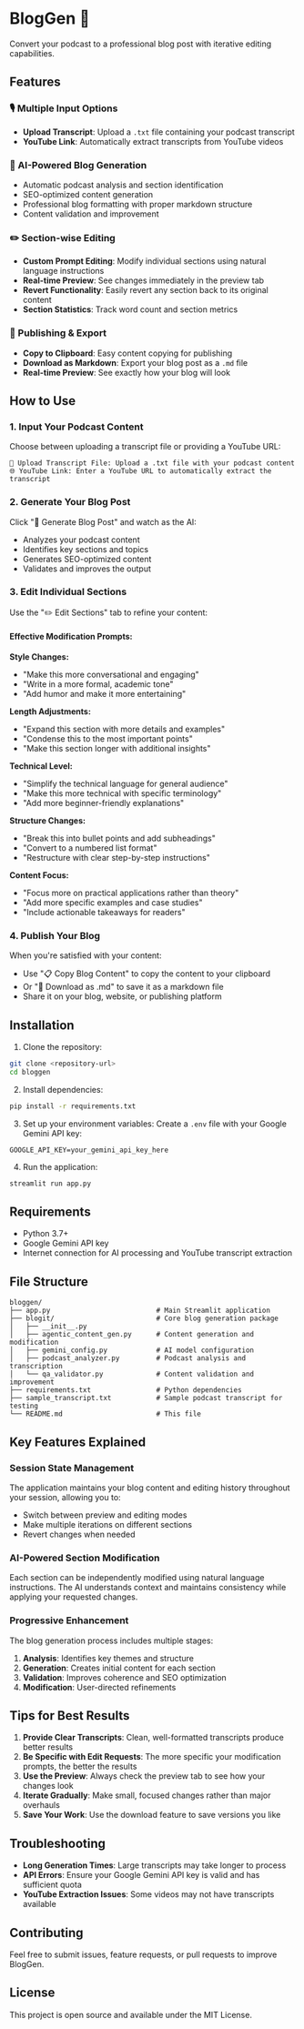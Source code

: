 # BlogGen 📝

Convert your podcast to a professional blog post with iterative editing capabilities.

## Features

### 🎙️ Multiple Input Options
- **Upload Transcript**: Upload a `.txt` file containing your podcast transcript
- **YouTube Link**: Automatically extract transcripts from YouTube videos

### 🤖 AI-Powered Blog Generation
- Automatic podcast analysis and section identification
- SEO-optimized content generation
- Professional blog formatting with proper markdown structure
- Content validation and improvement

### ✏️ Section-wise Editing
- **Custom Prompt Editing**: Modify individual sections using natural language instructions
- **Real-time Preview**: See changes immediately in the preview tab
- **Revert Functionality**: Easily revert any section back to its original content
- **Section Statistics**: Track word count and section metrics

### 🚀 Publishing & Export
- **Copy to Clipboard**: Easy content copying for publishing
- **Download as Markdown**: Export your blog post as a `.md` file
- **Real-time Preview**: See exactly how your blog will look

## How to Use

### 1. Input Your Podcast Content
Choose between uploading a transcript file or providing a YouTube URL:

```
📁 Upload Transcript File: Upload a .txt file with your podcast content
🌐 YouTube Link: Enter a YouTube URL to automatically extract the transcript
```

### 2. Generate Your Blog Post
Click "🚀 Generate Blog Post" and watch as the AI:
- Analyzes your podcast content
- Identifies key sections and topics
- Generates SEO-optimized content
- Validates and improves the output

### 3. Edit Individual Sections
Use the "✏️ Edit Sections" tab to refine your content:

#### Effective Modification Prompts:

**Style Changes:**
- "Make this more conversational and engaging"
- "Write in a more formal, academic tone"
- "Add humor and make it more entertaining"

**Length Adjustments:**
- "Expand this section with more details and examples"
- "Condense this to the most important points"
- "Make this section longer with additional insights"

**Technical Level:**
- "Simplify the technical language for general audience"
- "Make this more technical with specific terminology"
- "Add more beginner-friendly explanations"

**Structure Changes:**
- "Break this into bullet points and add subheadings"
- "Convert to a numbered list format"
- "Restructure with clear step-by-step instructions"

**Content Focus:**
- "Focus more on practical applications rather than theory"
- "Add more specific examples and case studies"
- "Include actionable takeaways for readers"

### 4. Publish Your Blog
When you're satisfied with your content:
- Use "📋 Copy Blog Content" to copy the content to your clipboard
- Or "💾 Download as .md" to save it as a markdown file
- Share it on your blog, website, or publishing platform

## Installation

1. Clone the repository:
```bash
git clone <repository-url>
cd bloggen
```

2. Install dependencies:
```bash
pip install -r requirements.txt
```

3. Set up your environment variables:
Create a `.env` file with your Google Gemini API key:
```
GOOGLE_API_KEY=your_gemini_api_key_here
```

4. Run the application:
```bash
streamlit run app.py
```

## Requirements

- Python 3.7+
- Google Gemini API key
- Internet connection for AI processing and YouTube transcript extraction

## File Structure

```
bloggen/
├── app.py                          # Main Streamlit application
├── blogit/                         # Core blog generation package
│   ├── __init__.py
│   ├── agentic_content_gen.py      # Content generation and modification
│   ├── gemini_config.py            # AI model configuration
│   ├── podcast_analyzer.py         # Podcast analysis and transcription
│   └── qa_validator.py             # Content validation and improvement
├── requirements.txt                # Python dependencies
├── sample_transcript.txt           # Sample podcast transcript for testing
└── README.md                       # This file
```

## Key Features Explained

### Session State Management
The application maintains your blog content and editing history throughout your session, allowing you to:
- Switch between preview and editing modes
- Make multiple iterations on different sections
- Revert changes when needed

### AI-Powered Section Modification
Each section can be independently modified using natural language instructions. The AI understands context and maintains consistency while applying your requested changes.

### Progressive Enhancement
The blog generation process includes multiple stages:
1. **Analysis**: Identifies key themes and structure
2. **Generation**: Creates initial content for each section
3. **Validation**: Improves coherence and SEO optimization
4. **Modification**: User-directed refinements

## Tips for Best Results

1. **Provide Clear Transcripts**: Clean, well-formatted transcripts produce better results
2. **Be Specific with Edit Requests**: The more specific your modification prompts, the better the results
3. **Use the Preview**: Always check the preview tab to see how your changes look
4. **Iterate Gradually**: Make small, focused changes rather than major overhauls
5. **Save Your Work**: Use the download feature to save versions you like

## Troubleshooting

- **Long Generation Times**: Large transcripts may take longer to process
- **API Errors**: Ensure your Google Gemini API key is valid and has sufficient quota
- **YouTube Extraction Issues**: Some videos may not have transcripts available

## Contributing

Feel free to submit issues, feature requests, or pull requests to improve BlogGen.

## License

This project is open source and available under the MIT License.

